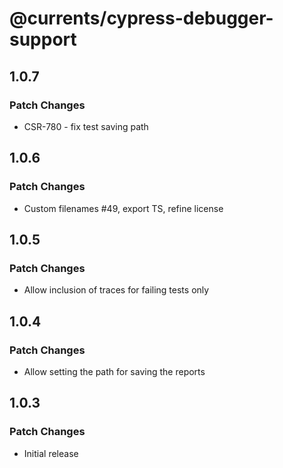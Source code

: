 # @currents/cypress-debugger-support

## 1.0.7

### Patch Changes

- CSR-780 - fix test saving path

## 1.0.6

### Patch Changes

- Custom filenames #49, export TS, refine license

## 1.0.5

### Patch Changes

- Allow inclusion of traces for failing tests only

## 1.0.4

### Patch Changes

- Allow setting the path for saving the reports

## 1.0.3

### Patch Changes

- Initial release
